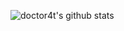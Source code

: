 ![doctor4t's github stats](https://github-readme-stats.vercel.app/api?username=doctor4t&count_private=true&show_icons=true&include_all_commits=true)
[](https://images-ext-1.discordapp.net/external/rBiDKErb8RsBP4RXkl2bw-teFWrMvv5vrObSW9hSm3E/https/media.discordapp.net/attachments/477596941757317121/811995113416032286/ratkid.gif)

<!--
Here are some ideas to get you started:

- 🔭 I’m currently working on ...
- 🌱 I’m currently learning ...
- 👯 I’m looking to collaborate on ...
- 🤔 I’m looking for help with ...
- 💬 Ask me about ...
- 📫 How to reach me: ...
- 😄 Pronouns: ...
- ⚡ Fun fact: ...
-->

